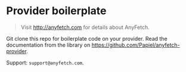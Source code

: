 # Provider boilerplate
> Visit http://anyfetch.com for details about AnyFetch.

Git clone this repo for boilerplate code on your provider.
Read the documentation from the library on https://github.com/Papiel/anyfetch-provider.

Support: `support@anyfetch.com`.
